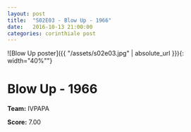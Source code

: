 ```yaml
---
layout: post
title:  "S02E03 - Blow Up - 1966"
date:   2016-10-13 21:00:00
categories: corinthiale post
---
```


![Blow Up poster]({{ "/assets/s02e03.jpg" | absolute_url }}){: width="40%""}

# **Blow Up** - 1966

**Team:** IVPAPA

**Score:** 7.00

